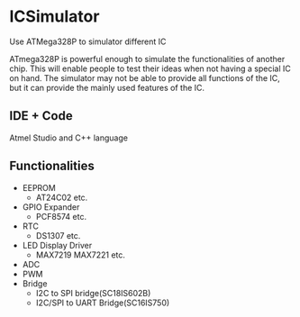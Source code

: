 # ICSimulator
Use ATMega328P to simulator different IC

ATmega328P is powerful enough to simulate the functionalities of another chip. This will enable people to test their ideas when not having a special IC on hand.
The simulator may not be able to provide all functions of the IC, but it can provide the mainly used features of the IC.

## IDE + Code

Atmel Studio and C++ language

## Functionalities
- EEPROM
  - AT24C02 etc.
- GPIO Expander
  - PCF8574 etc.
- RTC
  - DS1307 etc.
- LED Display Driver
  - MAX7219 MAX7221 etc.
- ADC
- PWM
- Bridge
    - I2C to SPI bridge(SC18IS602B)
    - I2C/SPI to UART Bridge(SC16IS750)
